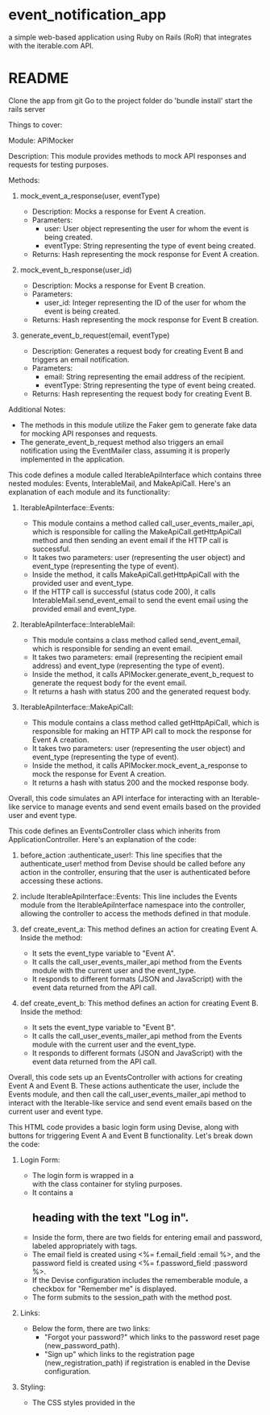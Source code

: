 # event_notification_app
a simple web-based application using Ruby on Rails (RoR) that integrates with the iterable.com API.
# README
Clone the app from git
Go to the project folder
do 'bundle install'
start the rails server

Things to cover:

Module: APIMocker

Description:
  This module provides methods to mock API responses and requests for testing purposes.

Methods:

1. mock_event_a_response(user, eventType)
   - Description: Mocks a response for Event A creation.
   - Parameters:
     - user: User object representing the user for whom the event is being created.
     - eventType: String representing the type of event being created.
   - Returns: Hash representing the mock response for Event A creation.

2. mock_event_b_response(user_id)
   - Description: Mocks a response for Event B creation.
   - Parameters:
     - user_id: Integer representing the ID of the user for whom the event is being created.
   - Returns: Hash representing the mock response for Event B creation.

3. generate_event_b_request(email, eventType)
   - Description: Generates a request body for creating Event B and triggers an email notification.
   - Parameters:
     - email: String representing the email address of the recipient.
     - eventType: String representing the type of event being created.
   - Returns: Hash representing the request body for creating Event B.

Additional Notes:
- The methods in this module utilize the Faker gem to generate fake data for mocking API responses and requests.
- The generate_event_b_request method also triggers an email notification using the EventMailer class, assuming it is properly implemented in the application.


This code defines a module called IterableApiInterface which contains three nested modules: Events, InterableMail, and MakeApiCall. Here's an explanation of each module and its functionality:

1. IterableApiInterface::Events:
   - This module contains a method called call_user_events_mailer_api, which is responsible for calling the MakeApiCall.getHttpApiCall method and then sending an event email if the HTTP call is successful.
   - It takes two parameters: user (representing the user object) and event_type (representing the type of event).
   - Inside the method, it calls MakeApiCall.getHttpApiCall with the provided user and event_type.
   - If the HTTP call is successful (status code 200), it calls InterableMail.send_event_email to send the event email using the provided email and event_type.

2. IterableApiInterface::InterableMail:
   - This module contains a class method called send_event_email, which is responsible for sending an event email.
   - It takes two parameters: email (representing the recipient email address) and event_type (representing the type of event).
   - Inside the method, it calls APIMocker.generate_event_b_request to generate the request body for the event email.
   - It returns a hash with status 200 and the generated request body.

3. IterableApiInterface::MakeApiCall:
   - This module contains a class method called getHttpApiCall, which is responsible for making an HTTP API call to mock the response for Event A creation.
   - It takes two parameters: user (representing the user object) and event_type (representing the type of event).
   - Inside the method, it calls APIMocker.mock_event_a_response to mock the response for Event A creation.
   - It returns a hash with status 200 and the mocked response body.

Overall, this code simulates an API interface for interacting with an Iterable-like service to manage events and send event emails based on the provided user and event type.

This code defines an EventsController class which inherits from ApplicationController. Here's an explanation of the code:


1. before_action :authenticate_user!: This line specifies that the authenticate_user! method from Devise should be called before any action in the controller, ensuring that the user is authenticated before accessing these actions.

2. include IterableApiInterface::Events: This line includes the Events module from the IterableApiInterface namespace into the controller, allowing the controller to access the methods defined in that module.

3. def create_event_a: This method defines an action for creating Event A. Inside the method:
   - It sets the event_type variable to "Event A".
   - It calls the call_user_events_mailer_api method from the Events module with the current user and the event_type.
   - It responds to different formats (JSON and JavaScript) with the event data returned from the API call.

4. def create_event_b: This method defines an action for creating Event B. Inside the method:
   - It sets the event_type variable to "Event B".
   - It calls the call_user_events_mailer_api method from the Events module with the current user and the event_type.
   - It responds to different formats (JSON and JavaScript) with the event data returned from the API call.

Overall, this code sets up an EventsController with actions for creating Event A and Event B. These actions authenticate the user, include the Events module, and then call the call_user_events_mailer_api method to interact with the Iterable-like service and send event emails based on the current user and event type.

This HTML code provides a basic login form using Devise, along with buttons for triggering Event A and Event B functionality. Let's break down the code:

1. Login Form:
   - The login form is wrapped in a <div> with the class container for styling purposes.
   - It contains a <h2> heading with the text "Log in".
   - Inside the form, there are two fields for entering email and password, labeled appropriately with <label> tags.
   - The email field is created using <%= f.email_field :email %>, and the password field is created using <%= f.password_field :password %>.
   - If the Devise configuration includes the rememberable module, a checkbox for "Remember me" is displayed.
   - The form submits to the session_path with the method post.

2. Links:
   - Below the form, there are two links:
     - "Forgot your password?" which links to the password reset page (new_password_path).
     - "Sign up" which links to the registration page (new_registration_path) if registration is enabled in the Devise configuration.

3. Styling:
   - The CSS styles provided in the <style> block are used to style the login form and its elements.
   - Styles include font styles, input field styling, button styling, and layout adjustments for responsiveness.

4. Event A and Event B Buttons:
   - These buttons are not part of the login form but can be included on the same page for additional functionality.
   - They can trigger JavaScript functions or make AJAX requests to the server to perform actions related to Event A and Event B.

Overall, this code provides a clean and simple login form using Devise, along with links for password recovery and user registration. Additionally, it can be extended to include functionality for triggering Event A and Event B actions.
